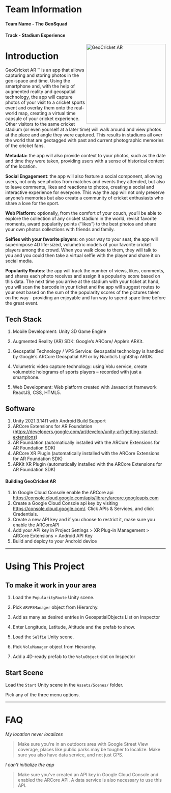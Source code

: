 # Team Information

#### Team Name - The GeoSquad
#### Track - Stadium Experience

<img src="https://wellness.edu.au/wp-content/uploads/2019/05/circket.jpg" width="250px" alt="GeoCricket AR" align="right">

# Introduction
GeoCricket AR ™ is an app that allows capturing and storing photos in the geo-space and time. Using the smartphone and, with the help of augmented reality and geospatial technology, the app will capture photos of your visit to a cricket sports event and overlay them onto the real-world map, creating a virtual time capsule of your cricket experience. Other visitors to the same cricket stadium (or even yourself at a later time) will walk around and view photos at the place and angle they were captured. This results in stadiums all over the world that are geotagged with past and current photographic memories of the cricket fans.


**Metadata:** the app will also provide context to your photos, such as the date and time they were taken, providing users with a sense of historical context of the location.


**Social Engagement**: the app will also feature a social component, allowing users, not only see photos from matches and events they attended, but also to leave comments, likes and reactions to photos, creating a social and interactive experience for everyone. This way the app will not only preserve anyone’s memories but also create a community of cricket enthusiasts who share a love for the sport.


**Web Platform**: optionally, from the comfort of your couch, you’ll be able to explore the collection of any cricket stadium in the world, revisit favorite moments, award popularity points (“likes”) to the best photos and share your own photos collections with friends and family.


**Selfies with your favorite players**: on your way to your seat, the app will superimpose 4D life-sized, volumetric models of your favorite cricket players among the crowd. When you walk close to them, they will talk to you and you could then take a virtual selfie with the player and share it on social media.


**Popularity Routes**: the app will track the number of views, likes, comments, and shares each photo receives and assign it a popularity score based on this data. The next time you arrive at the stadium with your ticket at hand, you will scan the barcode in your ticket and the app will suggest routes to your seat based on the sum of the popularity scores of the pictures taken on the way - providing an enjoyable and fun way to spend spare time before the great event. 

## Tech Stack

1. Mobile Development:  Unity 3D Game Engine

2. Augmented Reality (AR) SDK: Google’s ARCore/ Apple’s ARKit. 

3. Geospatial Technology / VPS Service: Geospatial technology is handled by Google’s ARCore Geospatial API or by Niantic’s LightShip ARDK.

4. Volumetric video capture technology: using Volu service, create volumetric holograms of sports players – recorded with just a smartphone.

5. Web Development: Web platform created with Javascript framework ReactJS, CSS, HTML5.


## Software

1. Unity 2021.3.14f1 with Android Build Support
2. ARCore Extensions for AR Foundation (https://developers.google.com/ar/develop/unity-arf/getting-started-extensions)
3. AR Foundation (automatically installed with the ARCore Extensions for AR Foundation SDK)
4. ARCore XR Plugin (automatically installed with the ARCore Extensions for AR Foundation SDK)
5. ARKit XR Plugin (automatically installed with the ARCore Extensions for AR Foundation SDK)

#### Building GeoCricket AR

1. In Google Cloud Console enable the ARCore api https://console.cloud.google.com/apis/library/arcore.googleapis.com
2. Create a Google Cloud Console api key by visiting https://console.cloud.google.com/. Click APIs & Services, and click Credentials.
3. Create a new API key and if you choose to restrict it, make sure you enable the ARCoreAPI
4. Add your API key in Project Settings > XR Plug-in Management > ARCore Extensions > Android API Key
6. Build and deploy to your Android device

---

# Using This Project


## To make it work in your area

1. Load the `PopularityRoute` Unity scene. 
2. Pick `ARVPSManager` object from Hierarchy.
3. Add as many as desired entries in GeospatialObjects List on Inspector
3. Enter Longitude, Latitude, Altitude and the prefab to show.

1. Load the `Selfie` Unity scene. 
2. Pick `VoluManager` object from Hierarchy.
3. Add a 4D-ready prefab to the `VoluObject` slot on Inspector


## Start Scene

Load the `Start` Unity scene in the `Assets/Scenes/` folder.

Pick any of the three menu options.
 
---

# FAQ

<em>My location never localizes</em>
> <p>Make sure you're in an outdoors area with Google Street View coverage, places like public parks may be tougher to localize.  Make sure you also have data service, and not just GPS.</p>

<em>I can't initialize the app</em>
> <p>Make sure you've created an API key in Google Cloud Console and enabled the ARCore API.  A data service is also necessary to use this API.</p>


